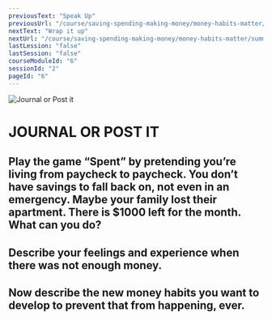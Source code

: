 ```yaml
---
previousText: "Speak Up"
previousUrl: "/course/saving-spending-making-money/money-habits-matter/discussion"
nextText: "Wrap it up"
nextUrl: "/course/saving-spending-making-money/money-habits-matter/summary"
lastLession: "false"
lastSession: "false"
courseModuleId: "6"
sessionId: "2"
pageId: "6"
---
```



![Journal or Post it](/assets/img/journal-it.png)
# JOURNAL OR POST IT

## Play the game “Spent” by pretending you’re living from paycheck to paycheck. You don’t have savings to fall back on, not even in an emergency. Maybe your family lost their apartment. There is $1000 left for the month. What can you do?

 ## Describe your feelings and experience when there was not enough money.
<sparkle-feed-post assignment-name="Describe your feelings and experience when there was not enough money." ></sparkle-feed-post>

## Now describe the new money habits you want to develop to prevent that from happening, ever.
<sparkle-feed-post assignment-name="Now describe the new money habits you want to develop to prevent that from happening, ever." ></sparkle-feed-post>

